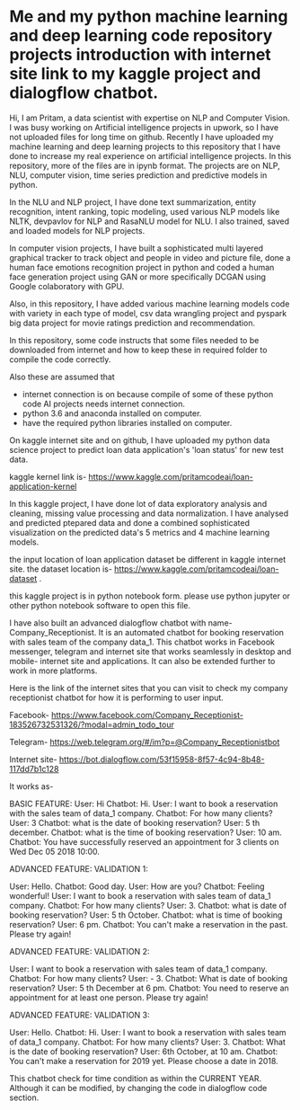 # Me and my python machine learning and deep learning code repository projects introduction with internet site link to my kaggle project and dialogflow chatbot. 

Hi, I am Pritam, a data scientist with expertise on NLP and Computer Vision. I was busy working on Artificial intelligence projects in upwork, so I have not uploaded files for long time on github. Recently I have uploaded my machine learning and deep learning projects to this repository that I have done to increase my real experience on artificial intelligence projects. 
In this repository, more of the files are in ipynb format. The projects are on NLP, NLU, computer vision, time series prediction and predictive models in python. 

In the NLU and NLP project, I have done text summarization, entity recognition, intent ranking, topic modeling, used various NLP models like NLTK, devpavlov for NLP and RasaNLU model for NLU. I also trained, saved and loaded models for NLP projects. 

In computer vision projects, I have built a sophisticated multi layered graphical tracker to track object and people in video and picture file, done a human face emotions recognition project in python and coded a human face generation project using GAN or more specifically DCGAN using Google colaboratory with GPU. 

Also, in this repository, I have added various machine learning models code with variety in each type of model, csv data wrangling project and pyspark big data project for movie ratings prediction and recommendation.  

In this repository, some code instructs that some files needed to be downloaded from internet and how to keep these in required folder to compile the code correctly. 

Also these are assumed that 
- internet connection is on because compile of some of these python code AI projects needs internet connection.   
- python 3.6 and anaconda installed on computer. 
- have the required python libraries installed on computer. 

On kaggle internet site and on github, I have uploaded my python data science project to predict loan data application's 'loan status' for new test data.

kaggle kernel link is- https://www.kaggle.com/pritamcodeai/loan-application-kernel

In this kaggle project, I have done lot of data exploratory analysis and cleaning, missing value processing and data normalization. I have analysed and predicted ptepared data and done a combined sophisticated visualization on the predicted data's 5 metrics and 4 machine learning models. 

the input location of loan application dataset be different in kaggle internet site. the dataset location is- https://www.kaggle.com/pritamcodeai/loan-dataset .

this kaggle project is in python notebook form. please use python jupyter or other python notebook software to open this file.

I have also built an advanced dialogflow chatbot with name-  Company_Receptionist. It is an automated chatbot for booking reservation with sales team of the company data_1. This chatbot works in Facebook messenger, telegram and internet site that works seamlessly in desktop and mobile- internet site and applications. It can also be extended further to work in more platforms. 

Here is the link of the internet sites that you can visit to check my company receptionist chatbot for how it is performing to user input. 

Facebook- 
https://www.facebook.com/Company_Receptionist-183526732531326/?modal=admin_todo_tour 

Telegram- 
https://web.telegram.org/#/im?p=@Company_Receptionistbot 

Internet site- 
https://bot.dialogflow.com/53f15958-8f57-4c94-8b48-117dd7b1c128 


It works as- 

BASIC FEATURE: 
User: Hi
Chatbot: Hi.
User: I want to book a reservation with the sales team of data_1 company. 
Chatbot: For how many clients?
User: 3
Chatbot: what is the date of booking reservation?
User: 5 th december. 
Chatbot: what is the time of booking reservation?
User: 10 am. 
Chatbot: You have successfully reserved an appointment for 3 clients on Wed Dec 05 2018 10:00. 

ADVANCED FEATURE: 
VALIDATION 1: 

User: Hello. 
Chatbot: Good day.
User: How are you?
Chatbot: Feeling wonderful!
User: I want to book a reservation with sales team of data_1 company.
Chatbot: For how many clients?
User: 3.
Chatbot: what is date of booking reservation?
User: 5 th October.
Chatbot: what is time of booking reservation?
User: 6 pm. 
Chatbot: You can't make a reservation in the past. Please try again!

ADVANCED FEATURE: 
VALIDATION 2: 

User: I want to book a reservation with sales team of data_1 company.
Chatbot: For how many clients?
User: - 3.
Chatbot: What is date of booking reservation?
User: 5 th December at 6 pm. 
Chatbot: You need to reserve an appointment for at least one person. Please try again!

ADVANCED FEATURE: 
VALIDATION 3: 

User: Hello.
Chatbot: Hi. 
User: I want to book a reservation with sales team of data_1 company. 
Chatbot: For how many clients?
User: 3.
Chatbot: What is the date of booking reservation?
User: 6th October, at 10 am. 
Chatbot: You can't make a reservation for 2019 yet. Please choose a date in 2018. 

This chatbot check for time condition as within the CURRENT YEAR. Although it can be modified, by changing the code in dialogflow code section. 


